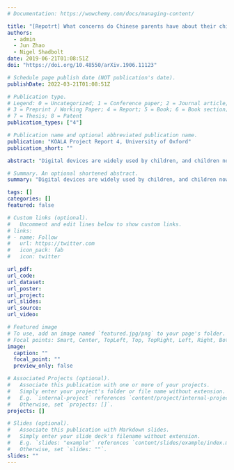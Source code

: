 ```yaml
---
# Documentation: https://wowchemy.com/docs/managing-content/

title: "[Repotrt] What concerns do Chinese parents have about their children's digital adoption and how to better support them?"
authors: 
  - admin
  - Jun Zhao
  - Nigel Shadbolt
date: 2019-06-21T01:08:51Z
doi: "https://doi.org/10.48550/arXiv.1906.11123"

# Schedule page publish date (NOT publication's date).
publishDate: 2022-03-21T01:08:51Z

# Publication type.
# Legend: 0 = Uncategorized; 1 = Conference paper; 2 = Journal article;
# 3 = Preprint / Working Paper; 4 = Report; 5 = Book; 6 = Book section;
# 7 = Thesis; 8 = Patent
publication_types: ["4"]

# Publication name and optional abbreviated publication name.
publication: "KOALA Project Report 4, University of Oxford"
publication_short: ""

abstract: "Digital devices are widely used by children, and children nowadays are spending more time online than with other media sources, such as watching television or playing offline video games. In the UK, 44% of children aged five to ten have been provided with their own tablets, with this percentage increasing annually, while in the US, ownership of tablets by children in this age group grew fivefold between 2011 and 2013. Our previous research found that UK children and parents need better support in dealing with online privacy risks. Interestingly, very few research was done on Chinese children and parents. In this report, we present findings from our online survey of 593 Chinese parents with children aged 6-10 in February and March 2019. Our study particularly focused on understanding Chinese parents' awareness and management of their children's online privacy risks. The goal of the survey was to examine the current adoption pattern of digital devices by Chinese families with young children, the concerns Chinese parents have about their children's online activities and the current practices they use for safeguarding their children online. Our findings imply that we need to continue presenting specific guidance to parents in order to support their choice of digital content for their young children. Further, we need to look more deeply into the roles schools are taking in children's online activities, how can we support schools and teachers when they are making recommendations to parents and children."

# Summary. An optional shortened abstract.
summary: "Digital devices are widely used by children, and children nowadays are spending more time online than with other media sources, such as watching television or playing offline video games. In the UK, 44% of children aged five to ten have been provided with their own tablets, with this percentage increasing annually, while in the US, ownership of tablets by children in this age group grew fivefold between 2011 and 2013. Our previous research found that UK children and parents need better support in dealing with online privacy risks. Interestingly, very few research was done on Chinese children and parents. In this report, we present findings from our online survey of 593 Chinese parents with children aged 6-10 in February and March 2019. Our study particularly focused on understanding Chinese parents' awareness and management of their children's online privacy risks. The goal of the survey was to examine the current adoption pattern of digital devices by Chinese families with young children, the concerns Chinese parents have about their children's online activities and the current practices they use for safeguarding their children online. Our findings imply that we need to continue presenting specific guidance to parents in order to support their choice of digital content for their young children. Further, we need to look more deeply into the roles schools are taking in children's online activities, how can we support schools and teachers when they are making recommendations to parents and children."

tags: []
categories: []
featured: false

# Custom links (optional).
#   Uncomment and edit lines below to show custom links.
# links:
# - name: Follow
#   url: https://twitter.com
#   icon_pack: fab
#   icon: twitter

url_pdf:
url_code:
url_dataset:
url_poster:
url_project:
url_slides:
url_source:
url_video:

# Featured image
# To use, add an image named `featured.jpg/png` to your page's folder. 
# Focal points: Smart, Center, TopLeft, Top, TopRight, Left, Right, BottomLeft, Bottom, BottomRight.
image:
  caption: ""
  focal_point: ""
  preview_only: false

# Associated Projects (optional).
#   Associate this publication with one or more of your projects.
#   Simply enter your project's folder or file name without extension.
#   E.g. `internal-project` references `content/project/internal-project/index.md`.
#   Otherwise, set `projects: []`.
projects: []

# Slides (optional).
#   Associate this publication with Markdown slides.
#   Simply enter your slide deck's filename without extension.
#   E.g. `slides: "example"` references `content/slides/example/index.md`.
#   Otherwise, set `slides: ""`.
slides: ""
---
```

